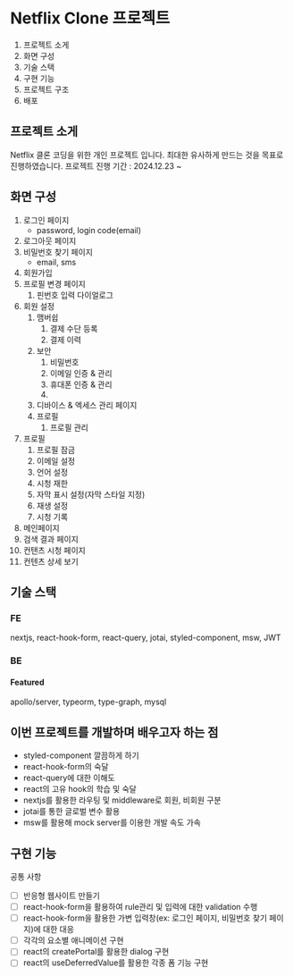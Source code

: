 # Netflix Clone 프로젝트
1. 프로젝트 소게
1. 화면 구성
1. 기술 스택
1. 구현 기능
1. 프로젝트 구조
1. 배포

## 프로젝트 소게
Netflix 클론 코딩을 위한 개인 프로젝트 입니다.
최대한 유사하게 만드는 것을 목표로 진행하였습니다.
프로젝트 진행 기간 : 2024.12.23 ~ 

## 화면 구성
1. 로그인 페이지
    - password, login code(email)
1. 로그아웃 페이지
1. 비밀번호 찾기 페이지
    - email, sms
1. 회원가입
1. 프로필 변경 페이지
    1. 핀번호 입력 다이얼로그
1. 회원 설정
    1. 맴버쉽
        1. 결제 수단 등록
        2. 결제 이력 
    1. 보안
        1. 비밀번호
        1. 이메일 인증 & 관리
        1. 휴대폰 인증 & 관리
        1. 
    1. 디바이스 & 엑세스 관리 페이지
    1. 프로필
        1. 프로필 관리
1. 프로필
    1. 프로필 잠금
    1. 이메일 설정
    1. 언어 설정
    1. 시청 재한
    1. 자막 표시 설정(자막 스타일 지정)
    1. 재생 설정
    1. 시청 기록
1. 메인페이지
1. 검색 결과 페이지
1. 컨탠츠 시청 페이지
1. 컨텐츠 상세 보기

## 기술 스택
### FE
nextjs, react-hook-form, react-query, jotai, styled-component, msw, JWT

### BE
#### Featured
apollo/server, typeorm, type-graph, mysql

## 이번 프로젝트를 개발하며 배우고자 하는 점
- styled-component 깔끔하게 하기
- react-hook-form의 숙달
- react-query에 대한 이해도
- react의 고유 hook의 학습 및 숙달
- nextjs를 활용한 라우팅 및 middleware로 회원, 비회원 구분
- jotai를 통한 글로벌 변수 활용
- msw를 활용해 mock server를 이용한 개발 속도 가속

## 구현 기능
공통 사항

- [ ] 반응형 웹사이트 만들기
- [ ] react-hook-form을 활용하여 rule관리 및 입력에 대한 validation 수행
- [ ] react-hook-form을 활용한 가변 입력창(ex: 로그인 페이지, 비밀번호 찾기 페이지)에 대한 대응
- [ ] 각각의 요소별 애니메이션 구현
- [ ] react의 createPortal를 활용한 dialog 구현
- [ ] react의 useDeferredValue를 활용한 각종 폼 기능 구현